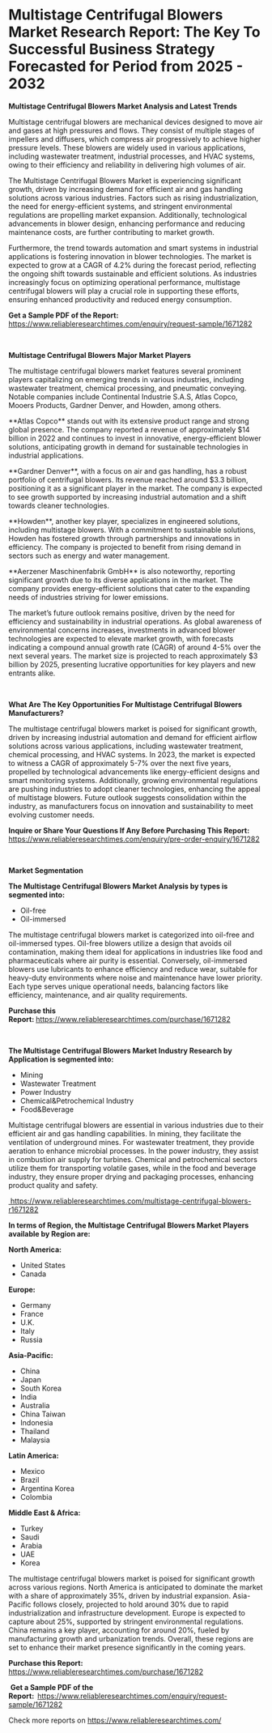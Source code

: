 <p><h1>Multistage Centrifugal Blowers Market Research Report: The Key To Successful Business Strategy Forecasted for Period from 2025 - 2032</h1></p><p><strong>Multistage Centrifugal Blowers Market Analysis and Latest Trends</strong></p>
<p><p>Multistage centrifugal blowers are mechanical devices designed to move air and gases at high pressures and flows. They consist of multiple stages of impellers and diffusers, which compress air progressively to achieve higher pressure levels. These blowers are widely used in various applications, including wastewater treatment, industrial processes, and HVAC systems, owing to their efficiency and reliability in delivering high volumes of air.</p><p>The Multistage Centrifugal Blowers Market is experiencing significant growth, driven by increasing demand for efficient air and gas handling solutions across various industries. Factors such as rising industrialization, the need for energy-efficient systems, and stringent environmental regulations are propelling market expansion. Additionally, technological advancements in blower design, enhancing performance and reducing maintenance costs, are further contributing to market growth.</p><p>Furthermore, the trend towards automation and smart systems in industrial applications is fostering innovation in blower technologies. The market is expected to grow at a CAGR of 4.2% during the forecast period, reflecting the ongoing shift towards sustainable and efficient solutions. As industries increasingly focus on optimizing operational performance, multistage centrifugal blowers will play a crucial role in supporting these efforts, ensuring enhanced productivity and reduced energy consumption.</p></p>
<p><strong>Get a Sample PDF of the Report:&nbsp;</strong> <a href="https://www.reliableresearchtimes.com/enquiry/request-sample/1671282?utm_campaign=3326&utm_medium=2&utm_source=Github&utm_content=ia&utm_term=25032025&utm_id=multistage-centrifugal-blowers">https://www.reliableresearchtimes.com/enquiry/request-sample/1671282</a></p>
<p>&nbsp;</p>
<p><strong>Multistage Centrifugal Blowers Major Market Players</strong></p>
<p><p>The multistage centrifugal blowers market features several prominent players capitalizing on emerging trends in various industries, including wastewater treatment, chemical processing, and pneumatic conveying. Notable companies include Continental Industrie S.A.S, Atlas Copco, Mooers Products, Gardner Denver, and Howden, among others.</p><p>**Atlas Copco** stands out with its extensive product range and strong global presence. The company reported a revenue of approximately $14 billion in 2022 and continues to invest in innovative, energy-efficient blower solutions, anticipating growth in demand for sustainable technologies in industrial applications.</p><p>**Gardner Denver**, with a focus on air and gas handling, has a robust portfolio of centrifugal blowers. Its revenue reached around $3.3 billion, positioning it as a significant player in the market. The company is expected to see growth supported by increasing industrial automation and a shift towards cleaner technologies.</p><p>**Howden**, another key player, specializes in engineered solutions, including multistage blowers. With a commitment to sustainable solutions, Howden has fostered growth through partnerships and innovations in efficiency. The company is projected to benefit from rising demand in sectors such as energy and water management.</p><p>**Aerzener Maschinenfabrik GmbH** is also noteworthy, reporting significant growth due to its diverse applications in the market. The company provides energy-efficient solutions that cater to the expanding needs of industries striving for lower emissions.</p><p>The market’s future outlook remains positive, driven by the need for efficiency and sustainability in industrial operations. As global awareness of environmental concerns increases, investments in advanced blower technologies are expected to elevate market growth, with forecasts indicating a compound annual growth rate (CAGR) of around 4-5% over the next several years. The market size is projected to reach approximately $3 billion by 2025, presenting lucrative opportunities for key players and new entrants alike.</p></p>
<p>&nbsp;</p>
<p><strong>What Are The Key Opportunities For Multistage Centrifugal Blowers Manufacturers?</strong></p>
<p><p>The multistage centrifugal blowers market is poised for significant growth, driven by increasing industrial automation and demand for efficient airflow solutions across various applications, including wastewater treatment, chemical processing, and HVAC systems. In 2023, the market is expected to witness a CAGR of approximately 5-7% over the next five years, propelled by technological advancements like energy-efficient designs and smart monitoring systems. Additionally, growing environmental regulations are pushing industries to adopt cleaner technologies, enhancing the appeal of multistage blowers. Future outlook suggests consolidation within the industry, as manufacturers focus on innovation and sustainability to meet evolving customer needs.</p></p>
<p><strong>Inquire or Share Your Questions If Any Before Purchasing This Report:</strong> <a href="https://www.reliableresearchtimes.com/enquiry/pre-order-enquiry/1671282?utm_campaign=3326&utm_medium=2&utm_source=Github&utm_content=ia&utm_term=25032025&utm_id=multistage-centrifugal-blowers">https://www.reliableresearchtimes.com/enquiry/pre-order-enquiry/1671282</a></p>
<p>&nbsp;</p>
<p><strong>Market Segmentation</strong></p>
<p><strong>The Multistage Centrifugal Blowers Market Analysis by types is segmented into:</strong></p>
<p><ul><li>Oil-free</li><li>Oil-immersed</li></ul></p>
<p><p>The multistage centrifugal blowers market is categorized into oil-free and oil-immersed types. Oil-free blowers utilize a design that avoids oil contamination, making them ideal for applications in industries like food and pharmaceuticals where air purity is essential. Conversely, oil-immersed blowers use lubricants to enhance efficiency and reduce wear, suitable for heavy-duty environments where noise and maintenance have lower priority. Each type serves unique operational needs, balancing factors like efficiency, maintenance, and air quality requirements.</p></p>
<p><strong>Purchase this Report:&nbsp;</strong><a href="https://www.reliableresearchtimes.com/purchase/1671282?utm_campaign=3326&utm_medium=2&utm_source=Github&utm_content=ia&utm_term=25032025&utm_id=multistage-centrifugal-blowers">https://www.reliableresearchtimes.com/purchase/1671282</a></p>
<p>&nbsp;</p>
<p><strong>The Multistage Centrifugal Blowers Market Industry Research by Application is segmented into:</strong></p>
<p><ul><li>Mining</li><li>Wastewater Treatment</li><li>Power Industry</li><li>Chemical&Petrochemical Industry</li><li>Food&Beverage</li></ul></p>
<p><p>Multistage centrifugal blowers are essential in various industries due to their efficient air and gas handling capabilities. In mining, they facilitate the ventilation of underground mines. For wastewater treatment, they provide aeration to enhance microbial processes. In the power industry, they assist in combustion air supply for turbines. Chemical and petrochemical sectors utilize them for transporting volatile gases, while in the food and beverage industry, they ensure proper drying and packaging processes, enhancing product quality and safety.</p></p>
<p><a href="https://www.reliableresearchtimes.com/multistage-centrifugal-blowers-r1671282?utm_campaign=3326&utm_medium=2&utm_source=Github&utm_content=ia&utm_term=25032025&utm_id=multistage-centrifugal-blowers">&nbsp;https://www.reliableresearchtimes.com/multistage-centrifugal-blowers-r1671282</a></p>
<p><strong>In terms of Region, the Multistage Centrifugal Blowers Market Players available by Region are:</strong></p>
<p>
    <p> <strong> North America: </strong>
        <ul>
            <li>United States</li>
            <li>Canada</li>
        </ul>
        </p> 
    <p> <strong> Europe: </strong>
        <ul>
            <li>Germany</li>
            <li>France</li>
            <li>U.K.</li>
            <li>Italy</li>
            <li>Russia</li>
        </ul>
        </p> 
    <p> <strong> Asia-Pacific: </strong>
        <ul>
            <li>China</li>
            <li>Japan</li>
            <li>South Korea</li>
            <li>India</li>
            <li>Australia</li>
            <li>China Taiwan</li>
            <li>Indonesia</li>
            <li>Thailand</li>
            <li>Malaysia</li>
        </ul>
        </p> 
    <p> <strong> Latin America: </strong>
        <ul>
            <li>Mexico</li>
            <li>Brazil</li>
            <li>Argentina Korea</li>
            <li>Colombia</li>
        </ul>
        </p> 
    <p> <strong> Middle East & Africa: </strong>
        <ul>
            <li>Turkey</li>
            <li>Saudi</li>
            <li>Arabia</li>
            <li>UAE</li>
            <li>Korea</li>
        </ul>
    </p>
    </p>
<p><p>The multistage centrifugal blowers market is poised for significant growth across various regions. North America is anticipated to dominate the market with a share of approximately 35%, driven by industrial expansion. Asia-Pacific follows closely, projected to hold around 30% due to rapid industrialization and infrastructure development. Europe is expected to capture about 25%, supported by stringent environmental regulations. China remains a key player, accounting for around 20%, fueled by manufacturing growth and urbanization trends. Overall, these regions are set to enhance their market presence significantly in the coming years.</p></p>
<p><strong>Purchase this Report: </strong><a href="https://www.reliableresearchtimes.com/purchase/1671282?utm_campaign=3326&utm_medium=2&utm_source=Github&utm_content=ia&utm_term=25032025&utm_id=multistage-centrifugal-blowers">https://www.reliableresearchtimes.com/purchase/1671282</a></p>
<p>&nbsp;<strong>Get a Sample PDF of the Report:&nbsp;&nbsp;</strong><a href="https://www.reliableresearchtimes.com/enquiry/request-sample/1671282?utm_campaign=3326&utm_medium=2&utm_source=Github&utm_content=ia&utm_term=25032025&utm_id=multistage-centrifugal-blowers">https://www.reliableresearchtimes.com/enquiry/request-sample/1671282</a></p>
<p><strong></strong></p>
<p>Check more reports on <a href="https://www.reliableresearchtimes.com/?utm_campaign=3326&utm_medium=2&utm_source=Github&utm_content=ia&utm_term=25032025&utm_id=multistage-centrifugal-blowers">https://www.reliableresearchtimes.com/</a></p>